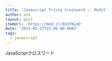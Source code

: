 ```yaml
---
title: 'Javascript Trivia Crossword :: Modit'
author: azu
layout: post
itemUrl: 'https://mod.it/Eb3TKLmO'
date: '2013-02-27T15:00:00.000Z'
tags:
  - javascript
---
```

JavaScriptクロスワード
